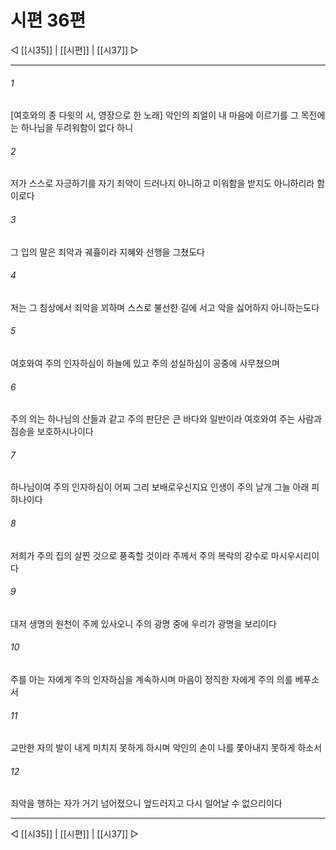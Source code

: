 ﻿# 시편 36편

◁ [[시35]] | [[시편]] | [[시37]] ▷
***

###### 1
[여호와의 종 다윗의 시, 영장으로 한 노래] 악인의 죄얼이 내 마음에 이르기를 그 목전에는 하나님을 두려워함이 없다 하니

###### 2
저가 스스로 자긍하기를 자기 죄악이 드러나지 아니하고 미워함을 받지도 아니하리라 함이로다

###### 3
그 입의 말은 죄악과 궤휼이라 지혜와 선행을 그쳤도다

###### 4
저는 그 침상에서 죄악을 꾀하며 스스로 불선한 길에 서고 악을 싫어하지 아니하는도다

###### 5
여호와여 주의 인자하심이 하늘에 있고 주의 성실하심이 공중에 사무쳤으며

###### 6
주의 의는 하나님의 산들과 같고 주의 판단은 큰 바다와 일반이라 여호와여 주는 사람과 짐승을 보호하시나이다

###### 7
하나님이여 주의 인자하심이 어찌 그리 보배로우신지요 인생이 주의 날개 그늘 아래 피하나이다

###### 8
저희가 주의 집의 살찐 것으로 풍족할 것이라 주께서 주의 복락의 강수로 마시우시리이다

###### 9
대저 생명의 원천이 주께 있사오니 주의 광명 중에 우리가 광명을 보리이다

###### 10
주를 아는 자에게 주의 인자하심을 계속하시며 마음이 정직한 자에게 주의 의를 베푸소서

###### 11
교만한 자의 발이 내게 미치지 못하게 하시며 악인의 손이 나를 쫓아내지 못하게 하소서

###### 12
죄악을 행하는 자가 거기 넘어졌으니 엎드러지고 다시 일어날 수 없으리이다


***
◁ [[시35]] | [[시편]] | [[시37]] ▷